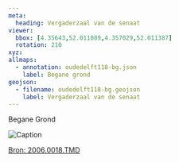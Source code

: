 ```yaml
---
meta:
  heading: Vergaderzaal van de senaat
viewer:
  bbox: [4.35643,52.011089,4.357029,52.011387]
  rotation: 210
xyz:
allmaps:
  - annotation: oudedelft118-bg.json
    label: Begane grond
geojson:
  - filename: oudedelft118-bg.geojson
    label: Vergaderzaal van de senaat
---
```

Begane Grond

![Caption](https://dlc.services/iiif-img/7/18/b0db0722-17ab-4096-86d7-fac2377394c5/249,686,3480,4696/350,/0/default.jpg)

[Bron: 2006.0018.TMD](https://raw.githubusercontent.com/libis/ca_tudelft_iiif/main/objects/a3394e36-0bb1-408c-bcbc-5c4f9ab75ebe.json)

